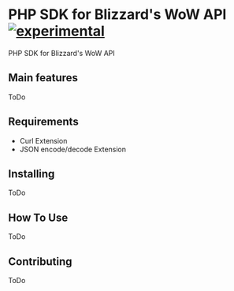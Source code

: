 # PHP SDK for Blizzard's WoW API [![experimental](http://badges.github.io/stability-badges/dist/experimental.svg)](http://github.com/badges/stability-badges)

PHP SDK for Blizzard's WoW API

## Main features ##

ToDo

## Requirements ##

* Curl Extension
* JSON encode/decode Extension

## Installing ##

ToDo

## How To Use ##

ToDo

## Contributing ##

ToDo
